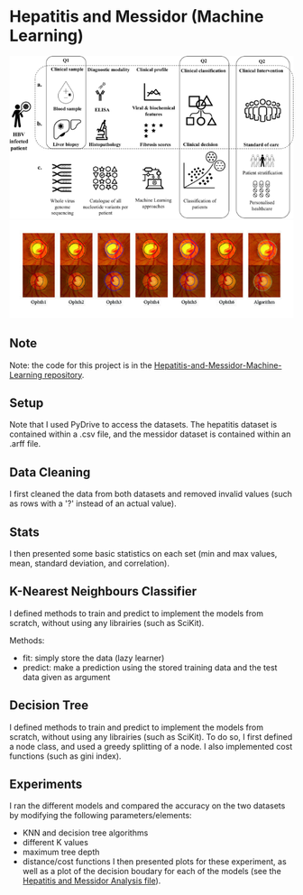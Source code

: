 # Hepatitis and Messidor (Machine Learning)

<p align="center">
  <img src="Hepatitis.png">
  <img src="Messidor.png">
</p>

## Note
Note: the code for this project is in the [Hepatitis-and-Messidor-Machine-Learning repository](https://github.com/z1chh/Hepatitis-and-Messidor-Machine-Learning).

## Setup
Note that I used PyDrive to access the datasets. The hepatitis dataset is contained within a .csv file, and the messidor dataset is contained within an .arff file.

## Data Cleaning
I first cleaned the data from both datasets and removed invalid values (such as rows with a '?' instead of an actual value).

## Stats
I then presented some basic statistics on each set (min and max values, mean, standard deviation, and correlation).

## K-Nearest Neighbours Classifier
I defined methods to train and predict to implement the models from scratch, without using any librairies (such as SciKit).

Methods:
* fit: simply store the data (lazy learner)
* predict: make a prediction using the stored training data and the test data given as argument

## Decision Tree
I defined methods to train and predict to implement the models from scratch, without using any librairies (such as SciKit). To do so, I first defined a node class, and used a greedy splitting of a node. I also implemented cost functions (such as gini index).

## Experiments
I ran the different models and compared the accuracy on the two datasets by modifying the following parameters/elements:
* KNN and decision tree algorithms
* different K values
* maximum tree depth
* distance/cost functions
I then presented plots for these experiment, as well as a plot of the decision boudary for each of the models (see the [Hepatitis and Messidor Analysis file](https://github.com/z1chh/Hepatitis-and-Messidor-Machine-Learning/blob/main/Hepatitis%20and%20Messidor%20Analysis.ipynb)).
